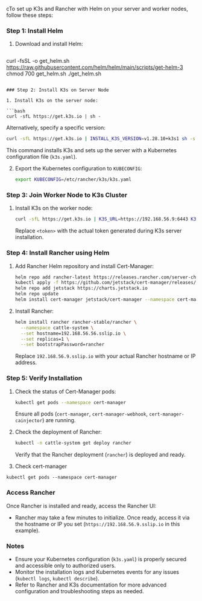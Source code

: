 cTo set up K3s and Rancher with Helm on your server and worker nodes, follow these steps:
### Step 1: Install Helm

1. Download and install Helm:

   ```bash
curl -fsSL -o get_helm.sh https://raw.githubusercontent.com/helm/helm/main/scripts/get-helm-3
chmod 700 get_helm.sh
./get_helm.sh
   ```

### Step 2: Install K3s on Server Node

1. Install K3s on the server node:

   ```bash
   curl -sfL https://get.k3s.io | sh -
   ```

   Alternatively, specify a specific version:

   ```bash
   curl -sfL https://get.k3s.io | INSTALL_K3S_VERSION=v1.28.10+k3s1 sh -s - server --write-kubeconfig-mode 666
   ```

   This command installs K3s and sets up the server with a Kubernetes configuration file (`k3s.yaml`).

2. Export the Kubernetes configuration to `KUBECONFIG`:

   ```bash
   export KUBECONFIG=/etc/rancher/k3s/k3s.yaml
   ```

### Step 3: Join Worker Node to K3s Cluster

1. Install K3s on the worker node:

   ```bash
   curl -sfL https://get.k3s.io | K3S_URL=https://192.168.56.9:6443 K3S_TOKEN=<token> sh -
   ```

   Replace `<token>` with the actual token generated during K3s server installation.

### Step 4: Install Rancher using Helm

1. Add Rancher Helm repository and install Cert-Manager:

   ```bash
   helm repo add rancher-latest https://releases.rancher.com/server-charts/latest
   kubectl apply -f https://github.com/jetstack/cert-manager/releases/download/v1.14.5/cert-manager.crds.yaml
   helm repo add jetstack https://charts.jetstack.io
   helm repo update
   helm install cert-manager jetstack/cert-manager --namespace cert-manager --create-namespace
   ```

2. Install Rancher:

   ```bash
   helm install rancher rancher-stable/rancher \
     --namespace cattle-system \
     --set hostname=192.168.56.56.sslip.io \
     --set replicas=1 \
     --set bootstrapPassword=rancher
   ```

   Replace `192.168.56.9.sslip.io` with your actual Rancher hostname or IP address.

### Step 5: Verify Installation

1. Check the status of Cert-Manager pods:

   ```bash
   kubectl get pods --namespace cert-manager
   ```

   Ensure all pods (`cert-manager`, `cert-manager-webhook`, `cert-manager-cainjector`) are running.

2. Check the deployment of Rancher:

   ```bash
   kubectl -n cattle-system get deploy rancher
   ```
   
   Verify that the Rancher deployment (`rancher`) is deployed and ready.
   
3. Check cert-manager
```
kubectl get pods --namespace cert-manager
```
### Access Rancher

Once Rancher is installed and ready, access the Rancher UI:

- Rancher may take a few minutes to initialize. Once ready, access it via the hostname or IP you set (`https://192.168.56.9.sslip.io` in this example).

### Notes

- Ensure your Kubernetes configuration (`k3s.yaml`) is properly secured and accessible only to authorized users.
- Monitor the installation logs and Kubernetes events for any issues (`kubectl logs`, `kubectl describe`).
- Refer to Rancher and K3s documentation for more advanced configuration and troubleshooting steps as needed.